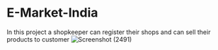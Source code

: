 
# E-Market-India
In this project a shopkeeper can register their shops and can sell their products to customer
![Screenshot (2491)](https://user-images.githubusercontent.com/65062751/123729234-421e6a80-d8b2-11eb-91d1-136afdcc408b.png)
